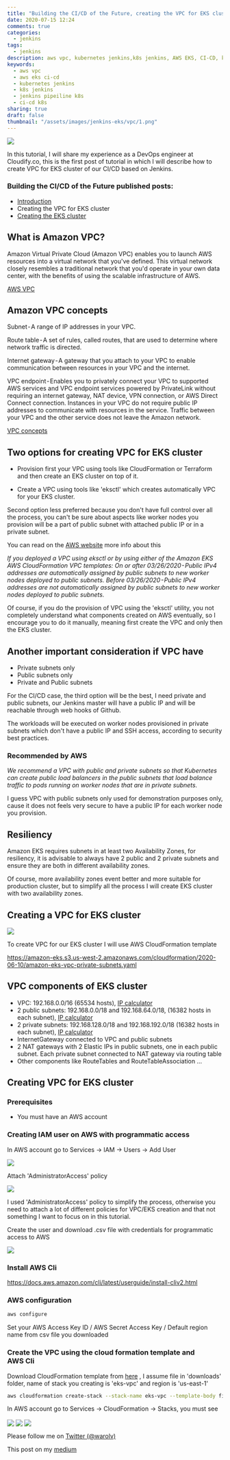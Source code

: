 ```yaml
---
title: "Building the CI/CD of the Future, creating the VPC for EKS cluster"
date: 2020-07-15 12:24
comments: true
categories:
  - jenkins
tags:
  - jenkins
description: aws vpc, kubernetes jenkins,k8s jenkins, AWS EKS, CI-CD, k8s
keywords: 
  - aws vpc
  - aws eks ci-cd
  - kubernetes jenkins
  - k8s jenkins
  - jenkins pipeiline k8s
  - ci-cd k8s
sharing: true
draft: false
thumbnail: "/assets/images/jenkins-eks/vpc/1.png"
---
```


<img src="/assets/images/jenkins-eks/vpc/1.png" align="center"/> 

In this tutorial, I will share my experience as a DevOps engineer at Cloudify.co, this is the first post of tutorial in which I will describe how to create VPC for EKS cluster of our CI/CD based on Jenkins.

### Building the CI/CD of the Future published posts:

* [Introduction](http://igorzhivilo.com/jenkins/ci-cd-future-k8s-jenkins/)
* Creating the VPC for EKS cluster
* [Creating the EKS cluster](http://igorzhivilo.com/jenkins/ci-cd-future-k8s-jenkins-eks/)

## What is Amazon VPC?

Amazon Virtual Private Cloud (Amazon VPC) enables you to launch AWS resources into a virtual network that you've defined. This virtual network closely resembles a traditional network that you'd operate in your own data center, with the benefits of using the scalable infrastructure of AWS.

[AWS VPC](https://docs.aws.amazon.com/vpc/latest/userguide/what-is-amazon-vpc.html)

## Amazon VPC concepts

Subnet - A range of IP addresses in your VPC.

Route table - A set of rules, called routes, that are used to determine where network traffic is directed.

Internet gateway - A gateway that you attach to your VPC to enable communication between resources in your VPC and the internet.

VPC endpoint - Enables you to privately connect your VPC to supported AWS services and VPC endpoint services powered by PrivateLink without requiring an internet gateway, NAT device, VPN connection, or AWS Direct Connect connection. Instances in your VPC do not require public IP addresses to communicate with resources in the service. Traffic between your VPC and the other service does not leave the Amazon network.

[VPC concepts](https://docs.aws.amazon.com/vpc/latest/userguide/VPC_Subnets.html)

## Two options for creating VPC for EKS cluster

* Provision first your VPC using tools like CloudFormation or Terraform and then create an EKS cluster on top of it.

* Create a VPC using tools like 'eksctl' which creates automatically VPC for your EKS cluster.

Second option less preferred because you don't have full control over all the process, you can't be sure about aspects like worker nodes you provision will be a part of public subnet with attached public IP or in a private subnet.

You can read on the [AWS website](https://docs.aws.amazon.com/eks/latest/userguide/create-public-private-vpc.html
) more info about this

*If you deployed a VPC using eksctl or by using either of the Amazon EKS AWS CloudFormation VPC templates:
On or after 03/26/2020 - Public IPv4 addresses are automatically assigned by public subnets to new worker nodes deployed to public subnets.
Before 03/26/2020 - Public IPv4 addresses are not automatically assigned by public subnets to new worker nodes deployed to public subnets.*

Of course, if you do the provision of VPC using the 'eksctl' utility, you not completely understand what components created on AWS eventually, so I encourage you to do it manually, meaning first create the VPC and only then the EKS cluster.

## Another important consideration if VPC have

* Private subnets only
* Public subnets only
* Private and Public subnets

For the CI/CD case, the third option will be the best, I need private and public subnets, our Jenkins master will have a public IP and will be reachable through web hooks of Github. 

The workloads will be executed on worker nodes provisioned in private subnets which don't have a public IP and SSH access, according to security best practices.

### Recommended by AWS

*We recommend a VPC with public and private subnets so that Kubernetes can create public load balancers in the public subnets that load balance traffic to pods running on worker nodes that are in private subnets.*

I guess VPC with public subnets only used for demonstration purposes only, cause it does not feels very secure to have a public IP for each worker node you provision.

## Resiliency

Amazon EKS requires subnets in at least two Availability Zones, for resiliency, it is advisable to always have 2 public and 2 private subnets and ensure they are both in different availability zones.

Of course, more availability zones event better and more suitable for production cluster, but to simplify all the process I will create EKS cluster with two availability zones.

## Creating a VPC for EKS cluster

<img src="/assets/images/jenkins-eks/vpc/2.png" align="center"/>

To create VPC for our EKS cluster I will use AWS CloudFormation template

https://amazon-eks.s3.us-west-2.amazonaws.com/cloudformation/2020-06-10/amazon-eks-vpc-private-subnets.yaml

## VPC components of EKS cluster

* VPC: 192.168.0.0/16 (65534 hosts), [IP calculator](http://jodies.de/ipcalc?host=192.168.0.0&mask1=16&mask2=)
* 2 public subnets: 192.168.0.0/18 and 192.168.64.0/18, (16382 hosts in each subnet), [IP calculator](http://jodies.de/ipcalc?host=192.168.0.0&mask1=18&mask2=)
* 2 private subnets: 192.168.128.0/18 and 192.168.192.0/18 (16382 hosts in each subnet), [IP calculator](http://jodies.de/ipcalc?host=192.168.128.0&mask1=18&mask2=)
* InternetGateway connected to VPC and public subnets
* 2 NAT gateways with 2 Elastic IPs in public subnets, one in each public subnet. Each private subnet connected to NAT gateway via routing table
* Other components like RouteTables and RouteTableAssociation …

## Creating VPC for EKS cluster

### Prerequisites

* You must have an AWS account

### Creating IAM user on AWS with programmatic access

In AWS account go to Services -> IAM -> Users -> Add User

<img src="/assets/images/jenkins-eks/vpc/3.png" align="center"/>

Attach 'AdministratorAccess' policy

<img src="/assets/images/jenkins-eks/vpc/4.png" align="center"/>

I used 'AdministratorAccess' policy to simplify the process, otherwise you need to attach a lot of different policies for VPC/EKS creation and that not something I want to focus on in this tutorial.

Create the user and download .csv file with credentials for programmatic access to AWS

<img src="/assets/images/jenkins-eks/vpc/5.png" align="center"/>

### Install AWS Cli

https://docs.aws.amazon.com/cli/latest/userguide/install-cliv2.html

### AWS configuration

``` bash
aws configure
```

Set your AWS Access Key ID / AWS Secret Access Key / Default region name from csv file you downloaded

### Create the VPC using the cloud formation template and AWS Cli

Download CloudFormation template from [here](https://amazon-eks.s3.us-west-2.amazonaws.com/cloudformation/2020-06-10/amazon-eks-vpc-private-subnets.yaml) , I assume file in 'downloads' folder, name of stack you creating is 'eks-vpc' and region is 'us-east-1'

``` bash
aws cloudformation create-stack --stack-name eks-vpc --template-body file:///Users/igor/downloads/eks-cluster/eks-cluster/amazon-eks-vpc-private-subnets.yaml --region=eu-west-1
```

In AWS account go to Services -> CloudFormation -> Stacks, you must see

<img src="/assets/images/jenkins-eks/vpc/6.png" align="center"/>

<img src="/assets/images/jenkins-eks/vpc/7.png" align="center"/>

<img src="/assets/images/jenkins-eks/vpc/8.png" align="center"/>

Please follow me on [Twitter (@warolv)](https://twitter.com/warolv)

This post on my [medium](https://medium.com/@warolv/building-the-ci-cd-of-the-future-creating-the-vpc-for-eks-cluster-a69b085441d1)
